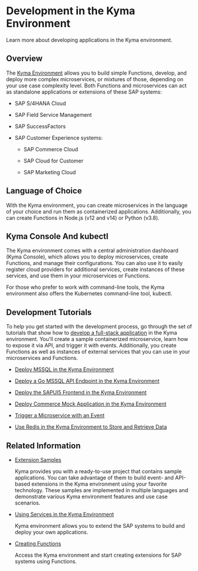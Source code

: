 <!-- loio606ec610ee4746c09d5d2bef5a85a124 -->

# Development in the Kyma Environment

Learn more about developing applications in the Kyma environment.



<a name="loio606ec610ee4746c09d5d2bef5a85a124__section_ygx_pgb_g4b"/>

## Overview

The [Kyma Environment](../10_concepts/kyma-environment-468c2f3.md#loio468c2f3c3ca24c2c8497ef9f83154c44) allows you to build simple Functions, develop, and deploy more complex microservices, or mixtures of those, depending on your use case complexity level. Both Functions and microservices can act as standalone applications or extensions of these SAP systems:

-   SAP S/4HANA Cloud

-   SAP Field Service Management

-   SAP SuccessFactors
-   SAP Customer Experience systems:

    -   SAP Commerce Cloud

    -   SAP Cloud for Customer

    -   SAP Marketing Cloud





<a name="loio606ec610ee4746c09d5d2bef5a85a124__section_och_bhb_g4b"/>

## Language of Choice

With the Kyma environment, you can create microservices in the language of your choice and run them as containerized applications. Additionally, you can create Functions in Node.js \(v12 and v14\) or Python \(v3.8\).



<a name="loio606ec610ee4746c09d5d2bef5a85a124__section_q5j_fhb_g4b"/>

## Kyma Console And kubectl

The Kyma environment comes with a central administration dashboard \(Kyma Console\), which allows you to deploy microservices, create Functions, and manage their configurations. You can also use it to easily register cloud providers for additional services, create instances of these services, and use them in your microservices or Functions.

For those who prefer to work with command-line tools, the Kyma environment also offers the Kubernetes command-line tool, kubectl.



<a name="loio606ec610ee4746c09d5d2bef5a85a124__section_bwt_jhb_g4b"/>

## Development Tutorials

To help you get started with the development process, go through the set of tutorials that show how to [develop a full-stack application](https://developers.sap.com/mission.cp-kyma-full-stack.html) in the Kyma environment. You'll create a sample containerized microservice, learn how to expose it via API, and trigger it with events. Additionally, you create Functions as well as instances of external services that you can use in your microservices and Functions.

-   [Deploy MSSQL in the Kyma Environment](https://developers.sap.com/tutorials/cp-kyma-mssql-deployment.html)

-   [Deploy a Go MSSQL API Endpoint in the Kyma Environment](https://developers.sap.com/tutorials/cp-kyma-api-mssql-golang.html)

-   [Deploy the SAPUI5 Frontend in the Kyma Environment](https://developers.sap.com/tutorials/cp-kyma-frontend-ui5-mssql.html)

-   [Deploy Commerce Mock Application in the Kyma Environment](https://developers.sap.com/tutorials/cp-kyma-mocks.html)

-   [Trigger a Microservice with an Event](https://developers.sap.com/tutorials/cp-kyma-microservice-trigger.html)

-   [Use Redis in the Kyma Environment to Store and Retrieve Data](https://developers.sap.com/tutorials/cp-kyma-redis-function.html)




<a name="loio606ec610ee4746c09d5d2bef5a85a124__section_rxn_1jb_g4b"/>

## Related Information



-   [Extension Samples](https://github.com/SAP-samples/kyma-runtime-extension-samples)

    Kyma provides you with a ready-to-use project that contains sample applications. You can take advantage of them to build event- and API-based extensions in the Kyma environment using your favorite technology. These samples are implemented in multiple languages and demonstrate various Kyma environment features and use case scenarios.

-   [Using Services in the Kyma Environment](using-services-in-the-kyma-environment-ea4dd81.md)

    Kyma environment allows you to extend the SAP systems to build and deploy your own applications.

-   [Creating Functions](creating-functions-fe4ba5b.md)

    Access the Kyma environment and start creating extensions for SAP systems using Functions.


